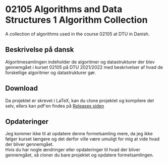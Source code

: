 # 02105 Algorithms and Data Structures 1 Algorithm Collection
A collection of algorithms used in the course 02105 at DTU in Danish.

## Beskrivelse på dansk
Algoritmesamlingen indeholder de algoritmer og datastrukturer der blev gennemgået i kurset 02105 på DTU 2021/2022 med beskrivelser af hvad de forskellige algoritmer og datastrukturer gør.

## Download
Da projektet er skrevet i LaTeX, kan du clone projektet og kompilere det selv, ellers kan pdf'en findes på [Releases siden](https://github.com/jondalnas/02105-Algorithms-and-Data-Structures-1-Algorithm-Collection/releases)

## Opdateringer
Jeg kommer ikke til at opdatere denne formelsamling mere, da jeg ikke følger kurset længere og det derfor ville være umuligt for mig at vide hvad der bliver gennemgået. <br>
Hvis du har nogle ændringer eller opdateringer til hvad der bliver gennemgået, så cloner du bare projektet og opdatere formelsamlingen.
